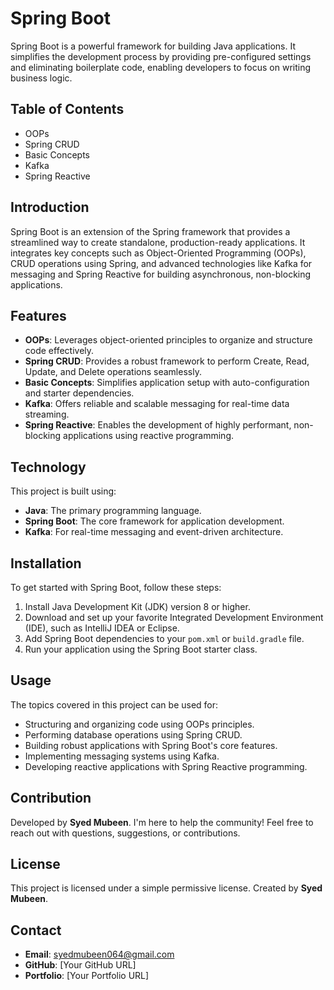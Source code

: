 # Spring Boot

Spring Boot is a powerful framework for building Java applications. It simplifies the development process by providing pre-configured settings and eliminating boilerplate code, enabling developers to focus on writing business logic.

## Table of Contents
- OOPs
- Spring CRUD
- Basic Concepts
- Kafka
- Spring Reactive

## Introduction
Spring Boot is an extension of the Spring framework that provides a streamlined way to create standalone, production-ready applications. It integrates key concepts such as Object-Oriented Programming (OOPs), CRUD operations using Spring, and advanced technologies like Kafka for messaging and Spring Reactive for building asynchronous, non-blocking applications.

## Features
- **OOPs**: Leverages object-oriented principles to organize and structure code effectively.
- **Spring CRUD**: Provides a robust framework to perform Create, Read, Update, and Delete operations seamlessly.
- **Basic Concepts**: Simplifies application setup with auto-configuration and starter dependencies.
- **Kafka**: Offers reliable and scalable messaging for real-time data streaming.
- **Spring Reactive**: Enables the development of highly performant, non-blocking applications using reactive programming.

## Technology
This project is built using:
- **Java**: The primary programming language.
- **Spring Boot**: The core framework for application development.
- **Kafka**: For real-time messaging and event-driven architecture.

## Installation
To get started with Spring Boot, follow these steps:
1. Install Java Development Kit (JDK) version 8 or higher.
2. Download and set up your favorite Integrated Development Environment (IDE), such as IntelliJ IDEA or Eclipse.
3. Add Spring Boot dependencies to your `pom.xml` or `build.gradle` file.
4. Run your application using the Spring Boot starter class.

## Usage
The topics covered in this project can be used for:
- Structuring and organizing code using OOPs principles.
- Performing database operations using Spring CRUD.
- Building robust applications with Spring Boot's core features.
- Implementing messaging systems using Kafka.
- Developing reactive applications with Spring Reactive programming.

## Contribution
Developed by **Syed Mubeen**. I'm here to help the community! Feel free to reach out with questions, suggestions, or contributions.

## License
This project is licensed under a simple permissive license. Created by **Syed Mubeen**.

## Contact
- **Email**: syedmubeen064@gmail.com
- **GitHub**: [Your GitHub URL]
- **Portfolio**: [Your Portfolio URL]

